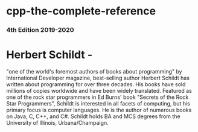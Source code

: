 # cpp-the-complete-reference
### 4th Edition 2019-2020

# Herbert Schildt -
"one of the world's foremost authors of books about programming" by International Developer magazine, best-selling author Herbert Schildt has written about programming for over three decades. His books have sold millions of copies worldwide and have been widely translated. Featured as one of the rock star programmers in Ed Burns' book "Secrets of the Rock Star Programmers", Schildt is interested in all facets of computing, but his primary focus is computer languages. He is the author of numerous books on Java, C, C++, and C#. Schildt holds BA and MCS degrees from the University of Illinois, Urbana/Champaign.
